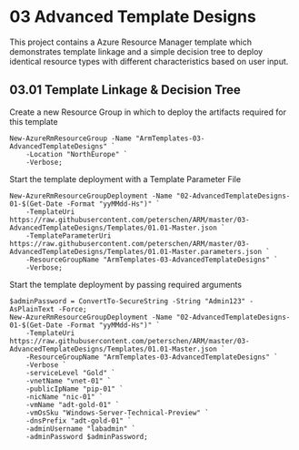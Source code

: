 # 03 Advanced Template Designs
This project contains a Azure Resource Manager template which demonstrates template linkage and a simple decision tree to deploy identical resource types with different characteristics based on user input. 

## 03.01 Template Linkage & Decision Tree
Create a new Resource Group in which to deploy the artifacts required for this template
```
New-AzureRmResourceGroup -Name "ArmTemplates-03-AdvancedTemplateDesigns" `
    -Location "NorthEurope" `
    -Verbose;
```

Start the template deployment with a Template Parameter File
```
New-AzureRmResourceGroupDeployment -Name "02-AdvancedTemplateDesigns-01-$(Get-Date -Format "yyMMdd-Hs")" `
    -TemplateUri https://raw.githubusercontent.com/peterschen/ARM/master/03-AdvancedTemplateDesigns/Templates/01.01-Master.json `
    -TemplateParameterUri https://raw.githubusercontent.com/peterschen/ARM/master/03-AdvancedTemplateDesigns/Templates/01.01-Master.parameters.json `
    -ResourceGroupName "ArmTemplates-03-AdvancedTemplateDesigns" `
    -Verbose;
```

Start the template deployment by passing required arguments
```
$adminPassword = ConvertTo-SecureString -String "Admin123" -AsPlainText -Force;
New-AzureRmResourceGroupDeployment -Name "02-AdvancedTemplateDesigns-01-$(Get-Date -Format "yyMMdd-Hs")" `
    -TemplateUri https://raw.githubusercontent.com/peterschen/ARM/master/03-AdvancedTemplateDesigns/Templates/01.01-Master.json `
    -ResourceGroupName "ArmTemplates-03-AdvancedTemplateDesigns" `
    -Verbose `
    -serviceLevel "Gold" `
    -vnetName "vnet-01" `
    -publicIpName "pip-01" `
    -nicName "nic-01" `
    -vmName "adt-gold-01" `
    -vmOsSku "Windows-Server-Technical-Preview" `
    -dnsPrefix "adt-gold-01" `
    -adminUsername "labadmin" `
    -adminPassword $adminPassword;
    
```